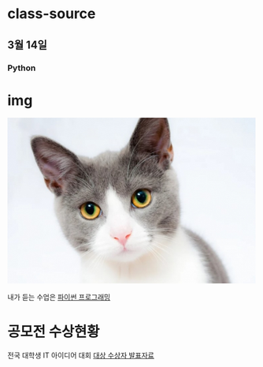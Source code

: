 # class-source
## 3월 14일
### Python

# img
<img src="1.jpg"/>

내가 듣는 수업은 
[파이썬 프로그래밍](https://www.google.com)

# 공모전 수상현황
 전국 대학생 IT 아이디어 대회
 [대상 수상자 발표자료](/presentation.ppt)
